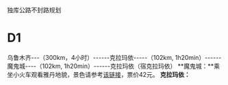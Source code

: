独库公路不封路规划
# D1
乌鲁木齐---（300km，4小时）------克拉玛依-----（102km, 1h20min）------魔鬼城----（102km, 1h20min）------克拉玛依（宿克拉玛依）
**魔鬼城：**乘坐小火车观看雅丹地貌，景色请参考[该链接](https://www.mafengwo.cn/poi/222804.html)，票价42元。
**克拉玛依：**

